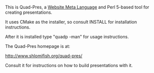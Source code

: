 This is Quad-Pres, a
[Website Meta Language](http://www.shlomifish.org/open-source/projects/website-meta-language/)
and Perl 5-based tool for creating presentations.

It uses CMake as the installer, so consult INSTALL for installation
instructions.

After it is installed type "quadp -man" for usage instructions.

The Quad-Pres homepage is at:

http://www.shlomifish.org/quad-pres/

Consult it for instructions on how to build presentations with it.
